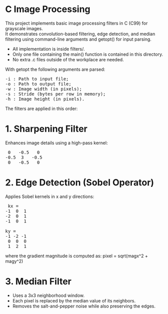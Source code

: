 # C Image Processing

This project implements basic image processing filters in C (C99) for grayscale images.  
It demonstrates convolution-based filtering, edge detection, and median filtering using command-line arguments and getopt() for input parsing.

- All implementation is inside filters/.
- Only one file containing the main() function is contained in this directory.
- No extra .c files outside of the workplace are needed.

With getopt the following arguments are parsed:
<pre>-i : Path to input file;
-o : Path to output file;
-w : Image width (in pixels);
-s : Stride (bytes per row in memory);
-h : Image height (in pixels). </pre>

The filters are applied in this order:

# 1. Sharpening Filter
Enhances image details using a high-pass kernel:

<pre> 0   -0.5   0
-0.5  3   -0.5
 0   -0.5   0 </pre>

# 2. Edge Detection (Sobel Operator)
Applies Sobel kernels in x and y directions:

<pre> kx = 
-1  0  1
-2  0  1
-1  0  1

ky =
-1 -2 -1
 0  0  0
 1  2  1 </pre>

where the gradient magnitude is computed as: pixel = sqrt(magx^2 + magy^2)

# 3. Median Filter 
- Uses a 3x3 neighborhood window.
- Each pixel is replaced by the median value of its neighbors.
- Removes the salt-and-pepper noise while also preserving the edges.
  

